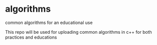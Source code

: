 # algorithms
common algorithms for an educational use

This repo will be used for uploading common algorithms in c++ for both practices and educations
